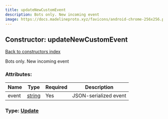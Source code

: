 ```yaml
---
title: updateNewCustomEvent
description: Bots only. New incoming event
image: https://docs.madelineproto.xyz/favicons/android-chrome-256x256.png
---
```

## Constructor: updateNewCustomEvent  
[Back to constructors index](index.md)



Bots only. New incoming event

### Attributes:

| Name     |    Type       | Required | Description |
|----------|---------------|----------|-------------|
|event|[string](../types/string.md) | Yes|JSON-serialized event|



### Type: [Update](../types/Update.md)


